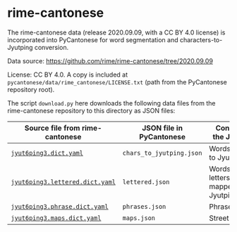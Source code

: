 rime-cantonese
==============

The rime-cantonese data (release 2020.09.09, with a CC BY 4.0 license) is
incorporated into PyCantonese for word segmentation and
characters-to-Jyutping conversion.

Data source: https://github.com/rime/rime-cantonese/tree/2020.09.09

License: CC BY 4.0. A copy is included at `pycantonese/data/rime_cantonese/LICENSE.txt` (path from the PyCantonese
repository root).

The script `download.py` here downloads the following data files
from the rime-cantonese repository to this directory as JSON files:

| Source file from rime-cantonese | JSON file in PyCantonese  | Contents in the JSON file |
| ------------------------------- | ------------------------- | ------------------------- |
| [`jyut6ping3.dict.yaml`](https://github.com/rime/rime-cantonese/blob/2020.09.09/jyut6ping3.dict.yaml) | `chars_to_jyutping.json` | Words mapped to Jyutping |
| [`jyut6ping3.lettered.dict.yaml`](https://github.com/rime/rime-cantonese/blob/2020.09.09/jyut6ping3.lettered.dict.yaml) | `lettered.json` | Words with letters/numbers mapped to Jyutping |
| [`jyut6ping3.phrase.dict.yaml`](https://github.com/rime/rime-cantonese/blob/2020.09.09/jyut6ping3.maps.dict.yaml) | `phrases.json` | Phrases |
| [`jyut6ping3.maps.dict.yaml`](https://github.com/rime/rime-cantonese/blob/2020.09.09/jyut6ping3.phrase.dict.yaml) | `maps.json` | Street names |
